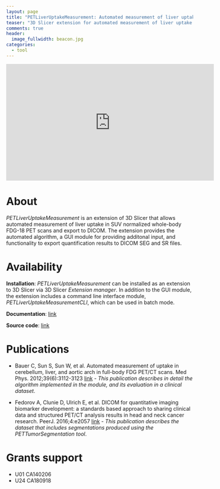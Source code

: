 ```yaml
---
layout: page
title: "PETLiverUptakeMeasurement: Automated measurement of liver uptake in PET"
teaser: "3D Slicer extension for automated measurement of liver uptake in PET scans"
comments: true
header:
  image_fullwidth: beacon.jpg
categories:
  - tool
---
```


<iframe width="560" height="315" src="https://www.youtube.com/embed/XJRUHFgBODI?rel=0" frameborder="0" allow="autoplay; encrypted-media" allowfullscreen></iframe>

# About

_PETLiverUptakeMeasurement_ is an extension of 3D Slicer that allows automated measurement of liver uptake in SUV normalized whole-body FDG-18 PET scans and export to DICOM. The extension provides the automated algorithm, a GUI module for providing additonal input, and functionality to export quantification results to DICOM SEG and SR files.

# Availability

**Installation**: _PETLiverUptakeMeasurement_ can be installed as an extension to 3D Slicer via 3D Slicer _Extension manager_. In addition to the GUI module, the extension includes a command line interface module, _PETLiverUptakeMeasurementCLI_, which can be used in batch mode.

**Documentation**: [link](https://www.slicer.org/wiki/Documentation/Nightly/Extensions/PETLiverUptakeMeasurement)

**Source code**: [link](https://github.com/QIICR/PETLiverUptakeMeasurement)

# Publications

* Bauer C, Sun S, Sun W, et al. Automated measurement of uptake in cerebellum, liver, and aortic arch in full-body FDG PET/CT scans. Med Phys. 2012;39(6):3112-3123 [link](http://dx.doi.org/10.1118/1.4711815) - _This publication describes in detail the algorithm implemented in the module, and its evaluation in a clinical dataset_.

* Fedorov A, Clunie D, Ulrich E, et al. DICOM for quantitative imaging biomarker development: a standards based approach to sharing clinical data and structured PET/CT analysis results in head and neck cancer research. PeerJ. 2016;4:e2057 [link](http://dx.doi.org/10.7717/peerj.2057) - _This publication describes the dataset that includes segmentations produced using the PETTumorSegmentation tool_.

# Grants support

* U01 CA140206
* U24 CA180918
